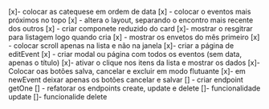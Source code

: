 [x]- colocar as catequese em ordem de data
[x] - colocar o eventos mais próximos no topo
[x] - altera o layout, separando o encontro mais recente dos outros
[x] - criar componete reduzido do card
[x]- mostrar o resgitrar para listagem logo quando cria
[x] - mostrar os envetos do mês primeiro
[x] - colocar scroll apenas na lista e não na janela
[x]- criar a página de editEvent
[x] - criar modal ou página com todos os eventos (sem data, apenas o título)
[x]- ativar o clique nos itens da lista e mostrar os dados
[x]- Colocar oas botões salva, cancelar e excluir em modo flutuante
[x]- em newEvent deixar apenas os botões cancelar e salvar
[] - criar endpoint getOne
[] - refatorar os endpoints create, update e delete
[]- funcionalidade update
[]- funcionalide delete

